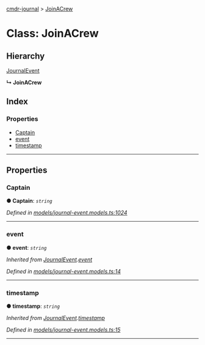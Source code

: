 [cmdr-journal](../README.md) > [JoinACrew](../classes/joinacrew.md)



# Class: JoinACrew

## Hierarchy


 [JournalEvent](journalevent.md)

**↳ JoinACrew**







## Index

### Properties

* [Captain](joinacrew.md#captain)
* [event](joinacrew.md#event)
* [timestamp](joinacrew.md#timestamp)



---
## Properties
<a id="captain"></a>

###  Captain

**●  Captain**:  *`string`* 

*Defined in [models/journal-event.models.ts:1024](https://github.com/chrisbruford/cmdr-journal/blob/5b08b7d/src/models/journal-event.models.ts#L1024)*





___

<a id="event"></a>

###  event

**●  event**:  *`string`* 

*Inherited from [JournalEvent](journalevent.md).[event](journalevent.md#event)*

*Defined in [models/journal-event.models.ts:14](https://github.com/chrisbruford/cmdr-journal/blob/5b08b7d/src/models/journal-event.models.ts#L14)*





___

<a id="timestamp"></a>

###  timestamp

**●  timestamp**:  *`string`* 

*Inherited from [JournalEvent](journalevent.md).[timestamp](journalevent.md#timestamp)*

*Defined in [models/journal-event.models.ts:15](https://github.com/chrisbruford/cmdr-journal/blob/5b08b7d/src/models/journal-event.models.ts#L15)*





___


